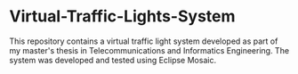 # Virtual-Traffic-Lights-System

This repository contains a virtual traffic light system developed as part of my master's thesis in Telecommunications and Informatics Engineering. The system was developed and tested using Eclipse Mosaic.  
